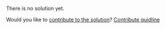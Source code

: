 
There is no solution yet.

Would you like to [contribute to the solution](https://github.com/BFEdev/BFE.dev-solutions/blob/main/typescript/implement-Push-T-I_en.md)? [Contribute guidline](https://github.com/BFEdev/BFE.dev-solutions#how-to-contribute)
